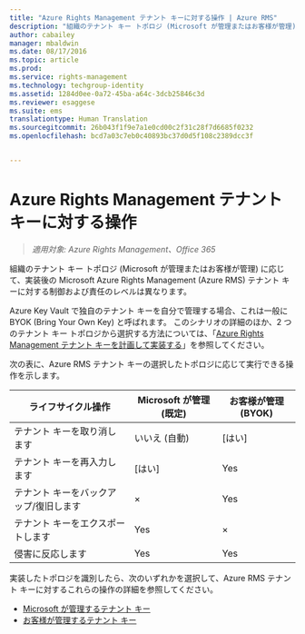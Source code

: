```yaml
---
title: "Azure Rights Management テナント キーに対する操作 | Azure RMS"
description: "組織のテナント キー トポロジ (Microsoft が管理またはお客様が管理) に応じて、実装後の Microsoft Azure Rights Management (Azure RMS) テナント キーに対する制御および責任のレベルは異なります。"
author: cabailey
manager: mbaldwin
ms.date: 08/17/2016
ms.topic: article
ms.prod: 
ms.service: rights-management
ms.technology: techgroup-identity
ms.assetid: 1284d0ee-0a72-45ba-a64c-3dcb25846c3d
ms.reviewer: esaggese
ms.suite: ems
translationtype: Human Translation
ms.sourcegitcommit: 26b043f1f9e7a1e0cd00c2f31c28f7d6685f0232
ms.openlocfilehash: bcd7a03c7eb0c40893bc37d0d5f108c2389dcc3f


---
```


# Azure Rights Management テナント キーに対する操作

>*適用対象: Azure Rights Management、Office 365*

組織のテナント キー トポロジ (Microsoft が管理またはお客様が管理) に応じて、実装後の Microsoft Azure Rights Management (Azure RMS) テナント キーに対する制御および責任のレベルは異なります。

Azure Key Vault で独自のテナント キーを自分で管理する場合、これは一般に BYOK (Bring Your Own Key) と呼ばれます。 このシナリオの詳細のほか、2 つのテナント キー トポロジから選択する方法については、「[Azure Rights Management テナント キーを計画して実装する](../plan-design/plan-implement-tenant-key.md)」を参照してください。

次の表に、Azure RMS テナント キーの選択したトポロジに応じて実行できる操作を示します。

|ライフサイクル操作|Microsoft が管理 (既定)|お客様が管理 (BYOK)|
|-----------------------|-------------------------------|---------------------------|
|テナント キーを取り消します|いいえ (自動)|[はい]|
|テナント キーを再入力します|[はい]|Yes|
|テナント キーをバックアップ/復旧します|×|Yes|
|テナント キーをエクスポートします|Yes|×|
|侵害に反応します|Yes|Yes|

実装したトポロジを識別したら、次のいずれかを選択して、Azure RMS テナント キーに対するこれらの操作の詳細を参照してください。


- [Microsoft が管理するテナント キー](operations-microsoft-managed-tenant-key.md)
- [お客様が管理するテナント キー](operations-customer-managed-tenant-key.md)







<!--HONumber=Aug16_HO4-->


